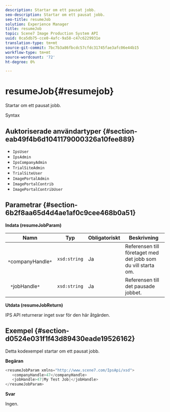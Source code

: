 ```yaml
---
description: Startar om ett pausat jobb.
seo-description: Startar om ett pausat jobb.
seo-title: resumeJob
solution: Experience Manager
title: resumeJob
topic: Scene7 Image Production System API
uuid: 0ca5db75-cce0-4afc-9a58-c47c6229931e
translation-type: tm+mt
source-git-commit: 7bc7b3a86fbcdc57cfdc31745fae3afc06e44b15
workflow-type: tm+mt
source-wordcount: '72'
ht-degree: 0%

---
```



# resumeJob{#resumejob}

Startar om ett pausat jobb.

Syntax

## Auktoriserade användartyper {#section-eab49f4b6d1041179000326a10fee889}

* `IpsUser`
* `IpsAdmin`
* `IpsCompanyAdmin`
* `TrialSiteAdmin`
* `TrialSiteUser`
* `ImagePortalAdmin`
* `ImagePortalContrib`
* `ImagePortalContribUser`

## Parametrar {#section-6b2f8aa65d4d4ae1af0c9cee468b0a51}

**Indata (resumeJobParam)**

| Namn | Typ | Obligatoriskt | Beskrivning |
|---|---|---|---|
| ` *`companyHandle`*` | `xsd:string` | Ja | Referensen till företaget med det jobb som du vill starta om. |
| ` *`jobHandle`*` | `xsd:string` | Ja | Referensen till det pausade jobbet. |

**Utdata (resumeJobReturn)**

IPS API returnerar inget svar för den här åtgärden.

## Exempel {#section-d0524e031f1f43d89430eade19526162}

Detta kodexempel startar om ett pausat jobb.

**Begäran**

```java
<resumeJobParam xmlns="http://www.scene7.com/IpsApi/xsd">
   <companyHandle>47</companyHandle>
   <jobHandle>47|My Test Job|</jobHandle>
</resumeJobParam>
```

**Svar**

Ingen.
